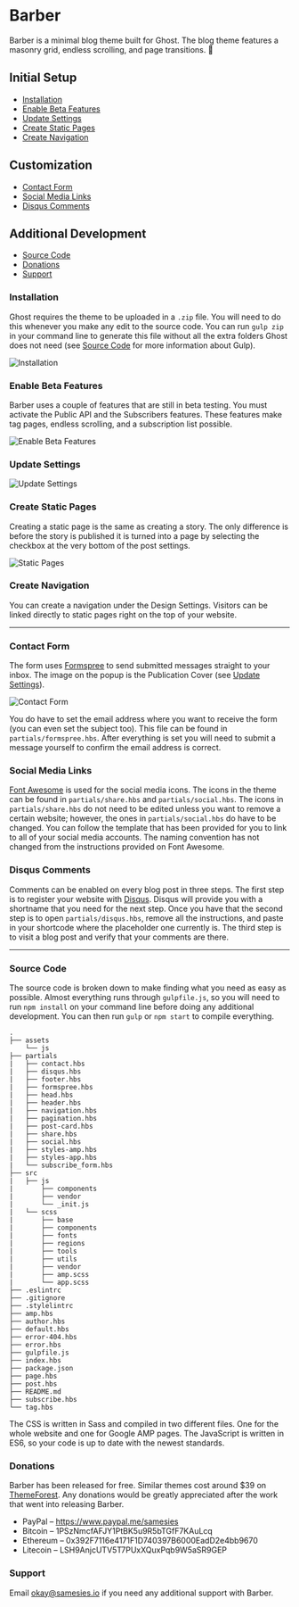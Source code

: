 # Barber
Barber is a minimal blog theme built for Ghost. The blog theme features a masonry grid, endless scrolling, and page transitions. 💈

## Initial Setup
* [Installation](#installation)
* [Enable Beta Features](#enable-beta-features)
* [Update Settings](#update-settings)
* [Create Static Pages](#create-static-pages)
* [Create Navigation](#create-navigation)

## Customization
* [Contact Form](#contact-form)
* [Social Media Links](#social-media-links)
* [Disqus Comments](#disqus-comments)

## Additional Development
* [Source Code](#source-code)
* [Donations](#donations)
* [Support](#support)

### Installation
Ghost requires the theme to be uploaded in a ````.zip```` file. You will need to do this whenever you make any edit to the source code. You can run ````gulp zip```` in your command line to generate this file without all the extra folders Ghost does not need (see [Source Code](#source-code) for more information about Gulp).

![Installation](http://samesies.io/assets/images/barber/doc/framed-installation.jpg "Installation")

### Enable Beta Features
Barber uses a couple of features that are still in beta testing. You must activate the Public API and the Subscribers features. These features make tag pages, endless scrolling, and a subscription list possible.

![Enable Beta Features](http://samesies.io/assets/images/barber/doc/framed-beta-features.jpg "Enable Beta Features")

### Update Settings
![Update Settings](http://samesies.io/assets/images/barber/doc/framed-update-settings.jpg "Update Settings")

### Create Static Pages
Creating a static page is the same as creating a story. The only difference is before the story is published it is turned into a page by selecting the checkbox at the very bottom of the post settings.

![Static Pages](http://samesies.io/assets/images/barber/doc/framed-static-pages.jpg "Static Pages")

### Create Navigation
You can create a navigation under the Design Settings. Visitors can be linked directly to static pages right on the top of your website.

***

### Contact Form
The form uses [Formspree](https://formspree.io/) to send submitted messages straight to your inbox. The image on the popup is the Publication Cover (see [Update Settings](#update-settings)).

![Contact Form](http://samesies.io/assets/images/barber/doc/framed-contact-form.jpg "Contact Form")

You do have to set the email address where you want to receive the form (you can even set the subject too). This file can be found in ````partials/formspree.hbs````. After everything is set you will need to submit a message yourself to confirm the email address is correct.

### Social Media Links
[Font Awesome](http://fontawesome.io/) is used for the social media icons. The icons in the theme can be found in ````partials/share.hbs```` and ````partials/social.hbs````. The icons in ````partials/share.hbs```` do not need to be edited unless you want to remove a certain website; however, the ones in ````partials/social.hbs```` do have to be changed. You can follow the template that has been provided for you to link to all of your social media accounts. The naming convention has not changed from the instructions provided on Font Awesome.

### Disqus Comments
Comments can be enabled on every blog post in three steps. The first step is to register your website with [Disqus](https://disqus.com/). Disqus will provide you with a shortname that you need for the next step. Once you have that the second step is to open ````partials/disqus.hbs````, remove all the instructions, and paste in your shortcode where the placeholder one currently is. The third step is to visit a blog post and verify that your comments are there.

***

### Source Code
The source code is broken down to make finding what you need as easy as possible. Almost everything runs through ````gulpfile.js````, so you will need to run ````npm install```` on your command line before doing any additional development. You can then run ````gulp```` or ````npm start```` to compile everything.

```
.
├── assets
    └── js
├── partials
|   ├── contact.hbs
|   ├── disqus.hbs
|   ├── footer.hbs
|   ├── formspree.hbs
|   ├── head.hbs
|   ├── header.hbs
|   ├── navigation.hbs
|   ├── pagination.hbs
|   ├── post-card.hbs
|   ├── share.hbs
|   ├── social.hbs
|   ├── styles-amp.hbs
|   ├── styles-app.hbs
|   └── subscribe_form.hbs
├── src
|   ├── js
|       ├── components
|       ├── vendor
|       └── _init.js
|   └── scss
|       ├── base
|       ├── components
|       ├── fonts
|       ├── regions
|       ├── tools
|       ├── utils
|       ├── vendor
|       ├── amp.scss
|       └── app.scss
├── .eslintrc
├── .gitignore
├── .stylelintrc
├── amp.hbs
├── author.hbs
├── default.hbs
├── error-404.hbs
├── error.hbs
├── gulpfile.js
├── index.hbs
├── package.json
├── page.hbs
├── post.hbs
├── README.md
├── subscribe.hbs
└── tag.hbs
```

The CSS is written in Sass and compiled in two different files. One for the whole website and one for Google AMP pages. The JavaScript is written in ES6, so your code is up to date with the newest standards.

### Donations
Barber has been released for free. Similar themes cost around $39 on [ThemeForest](https://themeforest.net/category/blogging/ghost-themes). Any donations would be greatly appreciated after the work that went into releasing Barber.

* PayPal – <https://www.paypal.me/samesies>
* Bitcoin – 1PSzNmcfAFJY1PtBK5u9R5bTGfF7KAuLcq
* Ethereum – 0x392F7116e4171F1D740397B6000EadD2e4bb9670
* Litecoin – LSH9AnjcUTV5T7PUxXQuxPqb9W5aSR9GEP

### Support
Email <okay@samesies.io> if you need any additional support with Barber.
